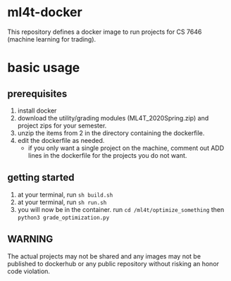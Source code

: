 # ml4t-docker
This repository defines a docker image to run projects for CS 7646 (machine learning for trading).

# basic usage

## prerequisites
1. install docker
2. download the utility/grading modules (ML4T_2020Spring.zip) and project zips for your semester.
3. unzip the items from 2 in the directory containing the dockerfile.
4. edit the dockerfile as needed.
    - if you only want a single project on the machine, comment out ADD lines in the dockerfile for the projects you do not want.

## getting started
1. at your terminal, run `sh build.sh`
2. at your terminal, run `sh run.sh`
3. you will now be in the container. run `cd /ml4t/optimize_something` then `python3 grade_optimization.py`

## WARNING
The actual projects may not be shared and any images may not be published to dockerhub or any public repository without risking an honor code violation.